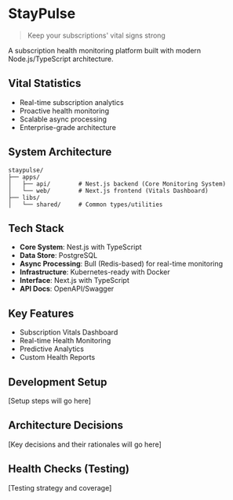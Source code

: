 # StayPulse

> Keep your subscriptions' vital signs strong

A subscription health monitoring platform built with modern Node.js/TypeScript architecture.

## Vital Statistics

- Real-time subscription analytics
- Proactive health monitoring
- Scalable async processing
- Enterprise-grade architecture

## System Architecture

```
staypulse/
├── apps/
│   ├── api/        # Nest.js backend (Core Monitoring System)
│   └── web/        # Next.js frontend (Vitals Dashboard)
├── libs/
│   └── shared/     # Common types/utilities
```

## Tech Stack

- **Core System**: Nest.js with TypeScript
- **Data Store**: PostgreSQL
- **Async Processing**: Bull (Redis-based) for real-time monitoring
- **Infrastructure**: Kubernetes-ready with Docker
- **Interface**: Next.js with TypeScript
- **API Docs**: OpenAPI/Swagger

## Key Features

- Subscription Vitals Dashboard
- Real-time Health Monitoring
- Predictive Analytics
- Custom Health Reports

## Development Setup

[Setup steps will go here]

## Architecture Decisions

[Key decisions and their rationales will go here]

## Health Checks (Testing)

[Testing strategy and coverage]

